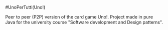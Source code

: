 #UnoPerTutti(Uno!)

Peer to peer (P2P) version of the card game Uno!. Project made in pure Java for the university course "Software development and Design patterns".
